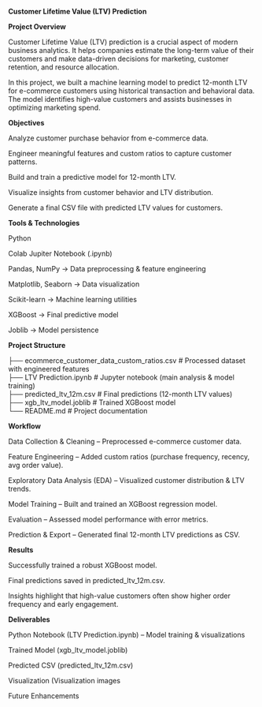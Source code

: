 **Customer Lifetime Value (LTV) Prediction**


**Project Overview**

Customer Lifetime Value (LTV) prediction is a crucial aspect of modern business analytics. It helps companies estimate the long-term value of their customers and make data-driven decisions for marketing, customer retention, and resource allocation.

In this project, we built a machine learning model to predict 12-month LTV for e-commerce customers using historical transaction and behavioral data. The model identifies high-value customers and assists businesses in optimizing marketing spend.

**Objectives**

Analyze customer purchase behavior from e-commerce data.

Engineer meaningful features and custom ratios to capture customer patterns.

Build and train a predictive model for 12-month LTV.

Visualize insights from customer behavior and LTV distribution.

Generate a final CSV file with predicted LTV values for customers.

**Tools & Technologies**

Python

Colab Jupiter Notebook (.ipynb)

Pandas, NumPy → Data preprocessing & feature engineering

Matplotlib, Seaborn → Data visualization

Scikit-learn → Machine learning utilities

XGBoost → Final predictive model

Joblib → Model persistence

**Project Structure**

├── ecommerce_customer_data_custom_ratios.csv   # Processed dataset with engineered features  
├── LTV Prediction.ipynb                        # Jupyter notebook (main analysis & model training)  
├── predicted_ltv_12m.csv                       # Final predictions (12-month LTV values)  
├── xgb_ltv_model.joblib                        # Trained XGBoost model  
└── README.md                                   # Project documentation  

**Workflow**

Data Collection & Cleaning – Preprocessed e-commerce customer data.

Feature Engineering – Added custom ratios (purchase frequency, recency, avg order value).

Exploratory Data Analysis (EDA) – Visualized customer distribution & LTV trends.

Model Training – Built and trained an XGBoost regression model.

Evaluation – Assessed model performance with error metrics.

Prediction & Export – Generated final 12-month LTV predictions as CSV.

**Results**

Successfully trained a robust XGBoost model.

Final predictions saved in predicted_ltv_12m.csv.

Insights highlight that high-value customers often show higher order frequency and early engagement.

**Deliverables**

Python Notebook (LTV Prediction.ipynb) – Model training & visualizations

Trained Model (xgb_ltv_model.joblib)

Predicted CSV (predicted_ltv_12m.csv)

Visualization (Visualization images

Future Enhancements

